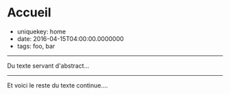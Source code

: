 Accueil
=======

- uniquekey: home
- date: 2016-04-15T04:00:00.0000000
- tags: foo, bar

---

Du texte servant d'abstract...

---

Et voici le reste du texte continue....